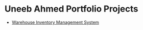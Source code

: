 # Uneeb Ahmed Portfolio Projects


*   <a href = "https://github.com/uneeb1010101/Uneeb_Ahmed_Portfolio_Projects/wiki/Inventory-Management-System-(Power-Platform)" > Warehouse Inventory Management System</a>
